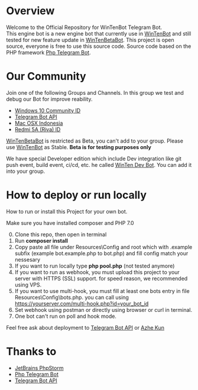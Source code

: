 # Overview
Welcome to the Official Repository for WinTenBot Telegram Bot.<br>
This engine bot is a new engine bot that currently use in  [WinTenBot](https://t.me/WinTenBot) and still tested for new feature update in [WinTenBetaBot](https://t.me/WinTenBetaBot). This project is open source, everyone is free to use this source code. Source code based on the PHP framework [Php Telegram Bot](https://github.com/php-telegram-bot/core).
<br>
# Our Community
Join one of the following Groups and Channels. In this group we test and debug our Bot for improve reability.
- [Windows 10 Community ID](https://t.me/WinTenGroup)
- [Telegram Bot API](https://t.me/TgBotID)
- [Mac OSX Indonesia](https://t.me/MacOSXIDGroup)
- [Redmi 5A (Riva) ID](https://t.me/Redmi5AID)

[WinTenBetaBot](https://t.me/WinTenBetaBot) is restricted as Beta, you can't add to your group. Please use [WinTenBot](https://t.me/WinTenBot) as Stable. **Beta is for testing purposes only**

We have special Developer edition which include Dev integration like git push event, build event, ci/cd, etc. he called [WinTen Dev Bot](https://WinTenDevBot). You can add it into your group. 

# How to deploy or run locally
How to run or install this Project for your own bot.

Make sure you have installed composer and PHP 7.0

0. Clone this repo, then open in terminal
1. Run **composer install**
2. Copy paste all file under Resources\Config and root which with .example subfix (example bot.example.php to bot.php) and fill config match your nessesary
3. If you want to run locally type **php pool.php** (not tested anymore)
4. If you want to run as webhook, you must upload this project to your server with HTTPS (SSL) support. for speed reason, we recommended using VPS.
5. If you want to use multi-hook, you must fill at least one bots entry in file Resources\Config\bots.php. you can call using https://yourserver.com/multi-hook.php?id=your_bot_id
6. Set webhook using postman or directly using browser or curl in terminal.
7. One bot can't run on poll and hook mode.

Feel free ask about deployment to [Telegram Bot API](https://t.me/TgBotID) or [Azhe Kun](https://t.me/Azhe403)

# Thanks to
- [JetBrains PhpStorm](https://www.jetbrains.com/phpstorm)
- [Php Telegram Bot](https://github.com/php-telegram-bot/core)
- [Telegram Bot API](https://core.telegram.org/bots/api)
